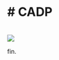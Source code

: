 <p align = "center"><h1># CADP</h1>
<br>
 <img src = "https://a.pinatafarm.com/312x296/ae7f8ccd22/sad-thumbs-up-cat.jpg/m/522x0">

</p>
fin.
